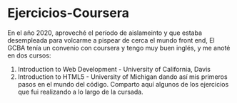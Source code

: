 # Ejercicios-Coursera

En el año 2020, aproveché el período de aislameinto y que estaba desempleada para volcarme a pispear de cerca el mundo front end, El GCBA tenía un convenio con coursera y tengo muy buen inglés, y me anoté en dos cursos: 
1) Introduction to Web Development - University of California, Davis
2) Introduction to HTML5 - University of Michigan
dando así mis primeros pasos en el mundo del código. 
Comparto aquí algunos de los ejercicios que fui realizando a lo largo de la cursada.
